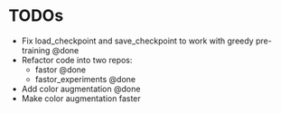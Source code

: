 # TODOs
+ Fix load_checkpoint and save_checkpoint to work with greedy pre-training @done
+ Refactor code into two repos:
  + fastor @done
  + fastor_experiments @done
+ Add color augmentation @done
+ Make color augmentation faster